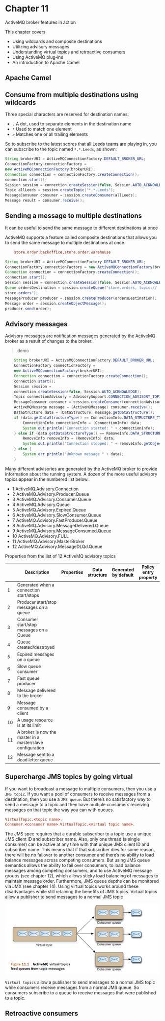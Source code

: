 # Chapter 11

ActiveMQ broker features in action

This chapter covers

- Using wildcards and composite destinations
- Utilizing advisory messages
- Understanding virtual topics and retroactive consumers
- Using ActiveMQ plug-ins
- An introduction to Apache Camel

## Apache Camel

## Consume from multiple destinations using wildcards

Three special characters are reserved for destination names:

- `.` A dot, used to separate elements in the destination name
- `*` Used to match one element
- `>` Matches one or all trailing elements

So to subscribe to the latest scores that all Leeds teams are playing in, you can subscribe
to the topic named `*.*.Leeds`, as shown:

```java
String brokerURI = ActiveMQConnectionFactory.DEFAULT_BROKER_URL;
ConnectionFactory connectionFactory =
new ActiveMQConnectionFactory(brokerURI);
Connection connection = connectionFactory.createConnection();
connection.start();
Session session = connection.createSession(false, Session.AUTO_ACKNOWLEDGE);
Topic allLeeds = session.createTopic("*.*.Leeds");
MessageConsumer consumer = session.createConsumer(allLeeds);
Message result = consumer.receive();
```

## Sending a message to multiple destinations

It can be useful to send the same message to different destinations at once

ActiveMQ supports a feature called composite destinations
that allows you to send the same message to multiple destinations at once.

```conf
    store.order.backoffice,store.order.warehouse
```

```java
String brokerURI = ActiveMQConnectionFactory.DEFAULT_BROKER_URL;
ConnectionFactory connectionFactory = new ActiveMQConnectionFactory(brokerURI);
Connection connection = connectionFactory.createConnection();
connection.start();
Session session = connection.createSession(false, Session.AUTO_ACKNOWLEDGE);
Queue ordersDestination = session.createQueue("store.orders, topic://
store.orders");
MessageProducer producer = session.createProducer(ordersDestination);
Message order = session.createObjectMessage();
producer.send(order);
```

## Advisory messages

Advisory messages are notification messages generated by the ActiveMQ broker as a
result of changes to the broker.

> demo

```java
    String brokerURI = ActiveMQConnectionFactory.DEFAULT_BROKER_URL;
    ConnectionFactory connectionFactory =
    new ActiveMQConnectionFactory(brokerURI);
    Connection connection = connectionFactory.createConnection();
    connection.start();
    Session session =
    connection.createSession(false, Session.AUTO_ACKNOWLEDGE);
    Topic connectionAdvisory = AdvisorySupport.CONNECTION_ADVISORY_TOPIC;
    MessageConsumer consumer = session.createConsumer(connectionAdvisory);
    ActiveMQMessage message = (ActiveMQMessage) consumer.receive();
    DataStructure data = (DataStructure) message.getDataStructure();
    if (data.getDataStructureType() == ConnectionInfo.DATA_STRUCTURE_TYPE) {
        ConnectionInfo connectionInfo = (ConnectionInfo) data;
        System.out.println("Connection started: " + connectionInfo);
    } else if (data.getDataStructureType() == RemoveInfo.DATA_STRUCTURE_TYPE) {
        RemoveInfo removeInfo = (RemoveInfo) data;
        System.out.println("Connection stopped: " + removeInfo.getObjectId());
    } else {
        System.err.println("Unknown message " + data);
    }
```

Many different advisories are generated by the ActiveMQ broker to provide information
about the running system. A dozen of the more useful advisory topics appear
in the numbered list below.

- 1 ActiveMQ.Advisory.Connection
- 2 ActiveMQ.Advisory.Producer.Queue
- 3 ActiveMQ.Advisory.Consumer.Queue
- 4 ActiveMQ.Advisory.Queue
- 5 ActiveMQ.Advisory.Expired.Queue
- 6 ActiveMQ.Advisory.SlowConsumer.Queue
- 7 ActiveMQ.Advisory.FastProducer.Queue
- 8 ActiveMQ.Advisory.MessageDelivered.Queue
- 9 ActiveMQ.Advisory.MessageConsumed.Queue
- 10 ActiveMQ.Advisory.FULL
- 11 ActiveMQ.Advisory.MasterBroker
- 12 ActiveMQ.Advisory.MessageDLQd.Queue

Properties from the list of 12 ActiveMQ advisory topics

|     | Description                                                | Properties | Data structure | Generated by default | Policy entry property |
| --- | ---------------------------------------------------------- | ---------- | -------------- | -------------------- | --------------------- |
| 1   | Generated when a connection start/stops                    |            |                |                      |                       |
| 2   | Producer start/stop messages on a queue                    |            |                |                      |                       |
| 3   | Consumer start/stop messages on a Queue                    |            |                |                      |                       |
| 4   | Queue created/destroyed                                    |            |                |                      |                       |
| 5   | Expired messages on a queue                                |            |                |                      |                       |
| 6   | Slow queue consumer                                        |            |                |                      |                       |
| 7   | Fast queue producer                                        |            |                |                      |                       |
| 8   | Message delivered  to the broker                           |            |                |                      |                       |
| 9   | Message consumed  by a client                              |            |                |                      |                       |
| 10  | A usage resource is at its limit                           |            |                |                      |                       |
| 11  | A broker is now the master in a master/slave configuration |            |                |                      |                       |
| 12  | Message sent to a dead letter queue                        |            |                |                      |                       |

## Supercharge JMS topics by going virtual

If you want to broadcast a message to multiple consumers, then you use a `JMS topic`. If
you want a pool of consumers to receive messages from a destination, then you use a
`JMS queue`. But there’s no satisfactory way to send a message to a topic and then have
multiple consumers receiving messages on that topic the way you can with queues.

```conf
VirtualTopic.<topic name>.
Consumer.<consumer name>.VirtualTopic.<virtual topic name>.
```

The JMS spec requires that a durable subscriber to a topic use a unique JMS client ID
and subscriber name. Also, only one thread (a single consumer) can be active at any
time with that unique JMS client ID and subscriber name. This means that if that subscriber
dies for some reason, there will be no failover to another consumer and there’s
no ability to load balance messages across competing consumers. But using JMS queue
semantics allows the ability to fail over consumers, to load balance messages among
competing consumers, and to use ActiveMQ message groups (see chapter 12), which
allows sticky load balancing of messages to maintain message order. Furthermore, JMS
queue depths can be monitored via JMX (see chapter 14). Using virtual topics works
around these disadvantages while still retaining the benefits of JMS topics.
Virtual topics allow a publisher to send messages to a normal JMS topic

![active-virtual-topics](./images/active-virtual-topics.png)

`Virtual topics` allow a publisher to send messages to a normal JMS topic while consumers
receive messages from a normal JMS queue. So consumers subscribe to a
queue to receive messages that were published to a topic.

## Retroactive consumers